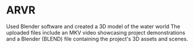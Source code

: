 # ARVR
Used Blender software and created a 3D model of the water world  The uploaded files include an MKV video showcasing project demonstrations and a Blender (BLEND) file containing the project's 3D assets and scenes.

